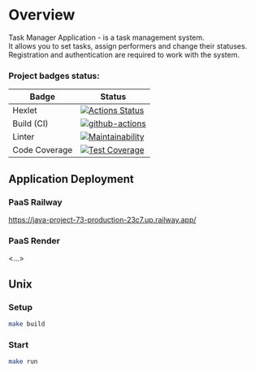 # Overview

Task Manager Application - is a task management system. <br>
It allows you to set tasks, assign performers and change their statuses. <br>
Registration and authentication are required to work with the system. <br>

### Project badges status:
| Badge         | Status                                                                                                                                                                                                |
|---------------|-------------------------------------------------------------------------------------------------------------------------------------------------------------------------------------------------------|
| Hexlet        | [![Actions Status](https://github.com/mpa-github/java-project-73/workflows/hexlet-check/badge.svg)](https://github.com/mpa-github/java-project-73/actions)                                            |
| Build (CI)    | [![github-actions](https://github.com/mpa-github/java-project-73/actions/workflows/github-actions.yml/badge.svg)](https://github.com/mpa-github/java-project-73/actions/workflows/github-actions.yml) |
| Linter        | [![Maintainability](https://api.codeclimate.com/v1/badges/cfd7e6607b3c1a829bc5/maintainability)](https://codeclimate.com/github/mpa-github/java-project-73/maintainability)                           |
| Code Coverage | [![Test Coverage](https://api.codeclimate.com/v1/badges/cfd7e6607b3c1a829bc5/test_coverage)](https://codeclimate.com/github/mpa-github/java-project-73/test_coverage)                                 |

## Application Deployment
### PaaS Railway

<https://java-project-73-production-23c7.up.railway.app/>

### PaaS Render

<...>

## Unix
### Setup

```sh
make build
```
### Start

```sh
make run
```
